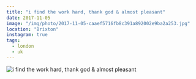 ```yaml
---
title: "i find the work hard, thank god & almost pleasant"
date: 2017-11-05
image: "/img/photo/2017-11-05-caaef5716fb8c391a892002e9ba2a253.jpg"
location: "Brixton"
instagram: true
tags:
  - london
  - uk
---
```


![i find the work hard, thank god & almost pleasant](/img/photo/2017-11-05-caaef5716fb8c391a892002e9ba2a253.jpg)
